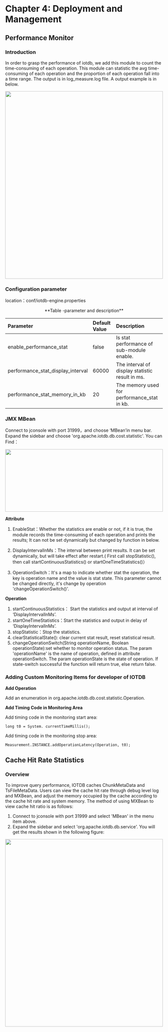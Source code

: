 <!--

    Licensed to the Apache Software Foundation (ASF) under one
    or more contributor license agreements.  See the NOTICE file
    distributed with this work for additional information
    regarding copyright ownership.  The ASF licenses this file
    to you under the Apache License, Version 2.0 (the
    "License"); you may not use this file except in compliance
    with the License.  You may obtain a copy of the License at

        http://www.apache.org/licenses/LICENSE-2.0

    Unless required by applicable law or agreed to in writing,
    software distributed under the License is distributed on an
    "AS IS" BASIS, WITHOUT WARRANTIES OR CONDITIONS OF ANY
    KIND, either express or implied.  See the License for the
    specific language governing permissions and limitations
    under the License.

-->

# Chapter 4: Deployment and Management
## Performance Monitor
### Introduction

In order to grasp the performance of iotdb, we add this module to count the time-consuming of each operation. This module can statistic the avg time-consuming of each operation and the proportion of each operation fall into a time range. The output is in log_measure.log file. A output example is in below.  

<img style="width:100%; max-width:800px; max-height:600px; margin-left:auto; margin-right:auto; display:block;" src="https://user-images.githubusercontent.com/13203019/60937461-14296f80-a303-11e9-9602-a7bed624bfb3.png">
 
### Configuration parameter

location：conf/iotdb-engine.properties

<center>**Table -parameter and description**

|Parameter|Default Value|Description|
|:---|:---|:---|
|enable\_performance\_stat|false|Is stat performance of sub-module enable.|
|performance\_stat\_display\_interval|60000|The interval of display statistic result in ms.|
|performance_stat_memory_in_kb|20|The memory used for performance_stat in kb.|
</center>
 
### JMX MBean

Connect to jconsole with port 31999，and choose ‘MBean’in menu bar. Expand the sidebar and choose 'org.apache.iotdb.db.cost.statistic'. You can Find：
 
<img style="width:100%; max-width:600px; max-height:200px; margin-left:auto; margin-right:auto; display:block;" src="https://user-images.githubusercontent.com/13203019/60937484-30c5a780-a303-11e9-8e92-04c413df2088.png">

**Attribute**

1. EnableStat：Whether the statistics are enable or not, if it is true, the module records the time-consuming of each operation and prints the results; It can not be set dynamically but changed by function in below.

2. DisplayIntervalInMs：The interval between print results. It can be set dynamically, but will take effect after restart.( First call stopStatistic(), then call startContinuousStatistics() or startOneTimeStatistics()）
3. OperationSwitch：It's a map to indicate whether stat the operation, the key is operation name and the value is stat state. This parameter cannot be changed directly, it's change by operation 'changeOperationSwitch()'. 

**Operation**

1. startContinuousStatistics： Start the statistics and output at interval of ‘DisplayIntervalInMs’.
2. startOneTimeStatistics：Start the statistics and output in delay of ‘DisplayIntervalInMs’.
3. stopStatistic：Stop the statistics.
4. clearStatisticalState(): clear current stat result, reset statistical result.
5. changeOperationSwitch(String operationName, Boolean operationState):set whether to monitor operation status. The param 'operationName' is the name of operation, defined in attribute operationSwitch. The param operationState is the state of operation. If state-switch successful the function will return true, else return false.
 
### Adding Custom Monitoring Items for developer of IOTDB

**Add Operation**

Add an enumeration in org.apache.iotdb.db.cost.statistic.Operation.

**Add Timing Code in Monitoring Area**

Add timing code in the monitoring start area:

	long t0 = System. currentTimeMillis();


Add timing code in the monitoring stop area: 

	Measurement.INSTANCE.addOperationLatency(Operation, t0);
	

## Cache Hit Rate Statistics
### Overview

To improve query performance, IOTDB caches ChunkMetaData and TsFileMetaData. Users can view the cache hit rate through debug level log and MXBean, and adjust the memory occupied by the cache according to the cache hit rate and system memory. The method of using MXBean to view cache hit ratio is as follows:
1. Connect to jconsole with port 31999 and select 'MBean' in the menu item above.
2. Expand the sidebar and select 'org.apache.iotdb.db.service'. You will get the results shown in the following figure:

<img style="width:100%; max-width:800px; max-height:600px; margin-left:auto; margin-right:auto; display:block;" src="https://user-images.githubusercontent.com/13203019/65687623-404fc380-e09c-11e9-83c3-3c7c63a5b0be.jpeg">

